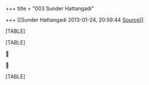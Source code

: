 +++
title = "003 Sunder Hattangadi"

+++
[[Sunder Hattangadi	2013-01-24, 20:59:44 [Source](https://groups.google.com/g/samskrita/c/MIUMEDWJWUE)]]



[TABLE]

[TABLE]





[TABLE]

